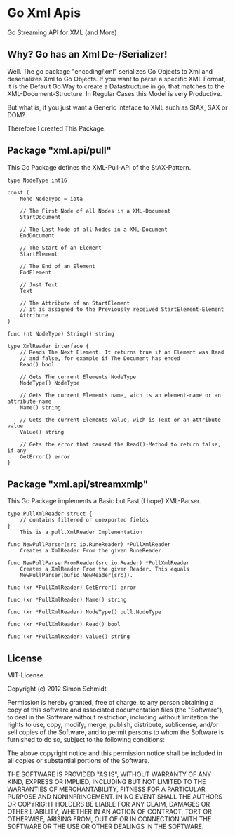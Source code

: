 Go Xml Apis
===========

Go Streaming API for XML (and More)

## Why? Go has an Xml De-/Serializer!

Well. The go package "encoding/xml" serializes Go Objects to Xml and deserializes Xml to Go Objects.
If you want to parse a specific XML Format, it is the Default Go Way to create a Datastructure in go, that matches to the
XML-Document-Structure. In Regular Cases this Model is very Productive.

But what is, if you just want a Generic inteface to XML such as StAX, SAX or DOM?

Therefore I created This Package.

## Package "xml.api/pull"

This Go Package defines the XML-Pull-API of the StAX-Pattern.

```
type NodeType int16

const (
    None NodeType = iota

    // The First Node of all Nodes in a XML-Document
    StartDocument

    // The Last Node of all Nodes in a XML-Document
    EndDocument

    // The Start of an Element
    StartElement

    // The End of an Element
    EndElement

    // Just Text
    Text

    // The Attribute of an StartElement
    // it is assigned to the Previously received StartElement-Element
    Attribute
)

func (nt NodeType) String() string

type XmlReader interface {
    // Reads The Next Element. It returns true if an Element was Read
    // and false, for example if The Document has ended
    Read() bool

    // Gets The current Elements NodeType
    NodeType() NodeType

    // Gets The current Elements name, wich is an element-name or an attribute-name
    Name() string

    // Gets the current Elements value, wich is Text or an attribute-value
    Value() string

    // Gets the error that caused the Read()-Method to return false, if any
    GetError() error
}
```

## Package "xml.api/streamxmlp"

This Go Package implements a Basic but Fast (I hope) XML-Parser.

```
type PullXmlReader struct {
    // contains filtered or unexported fields
}
    This is a pull.XmlReader Implementation

func NewPullParser(src io.RuneReader) *PullXmlReader
    Creates a XmlReader From the given RuneReader.

func NewPullParserFromReader(src io.Reader) *PullXmlReader
    Creates a XmlReader From the given Reader. This equals
    NewPullParser(bufio.NewReader(src)).

func (xr *PullXmlReader) GetError() error

func (xr *PullXmlReader) Name() string

func (xr *PullXmlReader) NodeType() pull.NodeType

func (xr *PullXmlReader) Read() bool

func (xr *PullXmlReader) Value() string
```

## License

MIT-License

Copyright (c) 2012 Simon Schmidt

Permission is hereby granted, free of charge, to any person obtaining a copy of this software and associated documentation files (the "Software"), to deal in the Software without restriction, including without limitation the rights to use, copy, modify, merge, publish, distribute, sublicense, and/or sell copies of the Software, and to permit persons to whom the Software is furnished to do so, subject to the following conditions:

The above copyright notice and this permission notice shall be included in all copies or substantial portions of the Software.

THE SOFTWARE IS PROVIDED "AS IS", WITHOUT WARRANTY OF ANY KIND, EXPRESS OR IMPLIED, INCLUDING BUT NOT LIMITED TO THE WARRANTIES OF MERCHANTABILITY, FITNESS FOR A PARTICULAR PURPOSE AND NONINFRINGEMENT. IN NO EVENT SHALL THE AUTHORS OR COPYRIGHT HOLDERS BE LIABLE FOR ANY CLAIM, DAMAGES OR OTHER LIABILITY, WHETHER IN AN ACTION OF CONTRACT, TORT OR OTHERWISE, ARISING FROM, OUT OF OR IN CONNECTION WITH THE SOFTWARE OR THE USE OR OTHER DEALINGS IN THE SOFTWARE.
